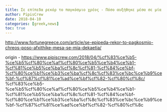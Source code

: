 ```yaml
---
title: Σε επίπεδα ρεκόρ το παγκόσμιο χρέος - Πόσο αυξήθηκε μέσα σε μία δεκαετία
author: PipisCrew
date: 2018-04-10
categories: [greek,news]
toc: true
---
```


http://www.fortunegreece.com/article/se-epipeda-rekor-to-pagkosmio-chreos-poso-afxithike-mesa-se-mia-dekaetia/

origin - https://www.pipiscrew.com/2018/04/%cf%83%ce%b5-%ce%b5%cf%80%ce%af%cf%80%ce%b5%ce%b4%ce%b1-%cf%81%ce%b5%ce%ba%cf%8c%cf%81-%cf%84%ce%bf-%cf%80%ce%b1%ce%b3%ce%ba%cf%8c%cf%83%ce%bc%ce%b9%ce%bf-%cf%87%cf%81%ce%ad%ce%bf%cf%82-%cf%80%cf%8c/ %cf%83%ce%b5-%ce%b5%cf%80%ce%af%cf%80%ce%b5%ce%b4%ce%b1-%cf%81%ce%b5%ce%ba%cf%8c%cf%81-%cf%84%ce%bf-%cf%80%ce%b1%ce%b3%ce%ba%cf%8c%cf%83%ce%bc%ce%b9%ce%bf-%cf%87%cf%81%ce%ad%ce%bf%cf%82-%cf%80%cf%8c